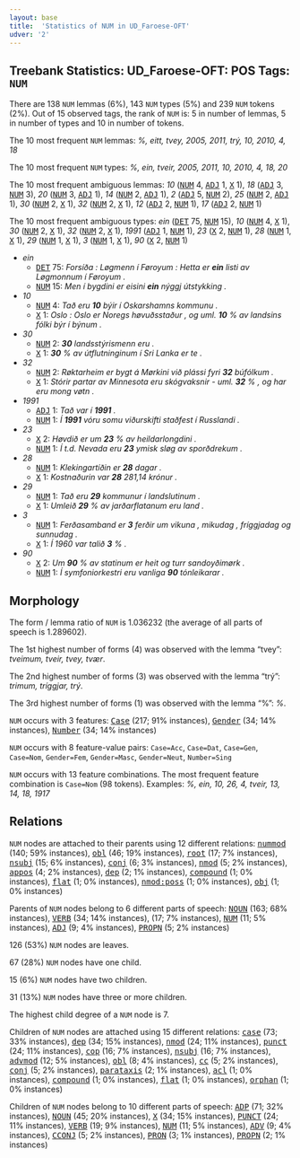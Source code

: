 ```yaml
---
layout: base
title:  'Statistics of NUM in UD_Faroese-OFT'
udver: '2'
---
```


## Treebank Statistics: UD_Faroese-OFT: POS Tags: `NUM`

There are 138 `NUM` lemmas (6%), 143 `NUM` types (5%) and 239 `NUM` tokens (2%).
Out of 15 observed tags, the rank of `NUM` is: 5 in number of lemmas, 5 in number of types and 10 in number of tokens.

The 10 most frequent `NUM` lemmas: <em>%, eitt, tvey, 2005, 2011, trý, 10, 2010, 4, 18</em>

The 10 most frequent `NUM` types:  <em>%, ein, tveir, 2005, 2011, 10, 2010, 4, 18, 20</em>

The 10 most frequent ambiguous lemmas: <em>10</em> (<tt><a href="fo_oft-pos-NUM.html">NUM</a></tt> 4, <tt><a href="fo_oft-pos-ADJ.html">ADJ</a></tt> 1, <tt><a href="fo_oft-pos-X.html">X</a></tt> 1), <em>18</em> (<tt><a href="fo_oft-pos-ADJ.html">ADJ</a></tt> 3, <tt><a href="fo_oft-pos-NUM.html">NUM</a></tt> 3), <em>20</em> (<tt><a href="fo_oft-pos-NUM.html">NUM</a></tt> 3, <tt><a href="fo_oft-pos-ADJ.html">ADJ</a></tt> 1), <em>14</em> (<tt><a href="fo_oft-pos-NUM.html">NUM</a></tt> 2, <tt><a href="fo_oft-pos-ADJ.html">ADJ</a></tt> 1), <em>2</em> (<tt><a href="fo_oft-pos-ADJ.html">ADJ</a></tt> 5, <tt><a href="fo_oft-pos-NUM.html">NUM</a></tt> 2), <em>25</em> (<tt><a href="fo_oft-pos-NUM.html">NUM</a></tt> 2, <tt><a href="fo_oft-pos-ADJ.html">ADJ</a></tt> 1), <em>30</em> (<tt><a href="fo_oft-pos-NUM.html">NUM</a></tt> 2, <tt><a href="fo_oft-pos-X.html">X</a></tt> 1), <em>32</em> (<tt><a href="fo_oft-pos-NUM.html">NUM</a></tt> 2, <tt><a href="fo_oft-pos-X.html">X</a></tt> 1), <em>12</em> (<tt><a href="fo_oft-pos-ADJ.html">ADJ</a></tt> 2, <tt><a href="fo_oft-pos-NUM.html">NUM</a></tt> 1), <em>17</em> (<tt><a href="fo_oft-pos-ADJ.html">ADJ</a></tt> 2, <tt><a href="fo_oft-pos-NUM.html">NUM</a></tt> 1)

The 10 most frequent ambiguous types:  <em>ein</em> (<tt><a href="fo_oft-pos-DET.html">DET</a></tt> 75, <tt><a href="fo_oft-pos-NUM.html">NUM</a></tt> 15), <em>10</em> (<tt><a href="fo_oft-pos-NUM.html">NUM</a></tt> 4, <tt><a href="fo_oft-pos-X.html">X</a></tt> 1), <em>30</em> (<tt><a href="fo_oft-pos-NUM.html">NUM</a></tt> 2, <tt><a href="fo_oft-pos-X.html">X</a></tt> 1), <em>32</em> (<tt><a href="fo_oft-pos-NUM.html">NUM</a></tt> 2, <tt><a href="fo_oft-pos-X.html">X</a></tt> 1), <em>1991</em> (<tt><a href="fo_oft-pos-ADJ.html">ADJ</a></tt> 1, <tt><a href="fo_oft-pos-NUM.html">NUM</a></tt> 1), <em>23</em> (<tt><a href="fo_oft-pos-X.html">X</a></tt> 2, <tt><a href="fo_oft-pos-NUM.html">NUM</a></tt> 1), <em>28</em> (<tt><a href="fo_oft-pos-NUM.html">NUM</a></tt> 1, <tt><a href="fo_oft-pos-X.html">X</a></tt> 1), <em>29</em> (<tt><a href="fo_oft-pos-NUM.html">NUM</a></tt> 1, <tt><a href="fo_oft-pos-X.html">X</a></tt> 1), <em>3</em> (<tt><a href="fo_oft-pos-NUM.html">NUM</a></tt> 1, <tt><a href="fo_oft-pos-X.html">X</a></tt> 1), <em>90</em> (<tt><a href="fo_oft-pos-X.html">X</a></tt> 2, <tt><a href="fo_oft-pos-NUM.html">NUM</a></tt> 1)


* <em>ein</em>
  * <tt><a href="fo_oft-pos-DET.html">DET</a></tt> 75: <em>Forsíða : Løgmenn í Føroyum : Hetta er <b>ein</b> listi av Løgmonnum í Føroyum .</em>
  * <tt><a href="fo_oft-pos-NUM.html">NUM</a></tt> 15: <em>Men í bygdini er eisini <b>ein</b> nýggj útstykking .</em>
* <em>10</em>
  * <tt><a href="fo_oft-pos-NUM.html">NUM</a></tt> 4: <em>Tað eru <b>10</b> býir í Oskarshamns kommunu .</em>
  * <tt><a href="fo_oft-pos-X.html">X</a></tt> 1: <em>Oslo : Oslo er Noregs høvuðsstaður , og uml. <b>10</b> % av landsins fólki býr í býnum .</em>
* <em>30</em>
  * <tt><a href="fo_oft-pos-NUM.html">NUM</a></tt> 2: <em><b>30</b> landsstýrismenn eru .</em>
  * <tt><a href="fo_oft-pos-X.html">X</a></tt> 1: <em><b>30</b> % av útflutninginum í Sri Lanka er te .</em>
* <em>32</em>
  * <tt><a href="fo_oft-pos-NUM.html">NUM</a></tt> 2: <em>Røktarheim er bygt á Mørkini við plássi fyri <b>32</b> búfólkum .</em>
  * <tt><a href="fo_oft-pos-X.html">X</a></tt> 1: <em>Stórir partar av Minnesota eru skógvaksnir - uml. <b>32</b> % , og har eru mong vøtn .</em>
* <em>1991</em>
  * <tt><a href="fo_oft-pos-ADJ.html">ADJ</a></tt> 1: <em>Tað var í <b>1991</b> .</em>
  * <tt><a href="fo_oft-pos-NUM.html">NUM</a></tt> 1: <em>Í <b>1991</b> vóru somu viðurskifti staðfest í Russlandi .</em>
* <em>23</em>
  * <tt><a href="fo_oft-pos-X.html">X</a></tt> 2: <em>Høvdið er um <b>23</b> % av heildarlongdini .</em>
  * <tt><a href="fo_oft-pos-NUM.html">NUM</a></tt> 1: <em>Í t.d. Nevada eru <b>23</b> ymisk sløg av sporðdrekum .</em>
* <em>28</em>
  * <tt><a href="fo_oft-pos-NUM.html">NUM</a></tt> 1: <em>Klekingartíðin er <b>28</b> dagar .</em>
  * <tt><a href="fo_oft-pos-X.html">X</a></tt> 1: <em>Kostnaðurin var <b>28</b> 281,14 krónur .</em>
* <em>29</em>
  * <tt><a href="fo_oft-pos-NUM.html">NUM</a></tt> 1: <em>Tað eru <b>29</b> kommunur í landslutinum .</em>
  * <tt><a href="fo_oft-pos-X.html">X</a></tt> 1: <em>Umleið <b>29</b> % av jarðarflatanum eru land .</em>
* <em>3</em>
  * <tt><a href="fo_oft-pos-NUM.html">NUM</a></tt> 1: <em>Ferðasamband er <b>3</b> ferðir um vikuna , mikudag , fríggjadag og sunnudag .</em>
  * <tt><a href="fo_oft-pos-X.html">X</a></tt> 1: <em>Í 1960 var talið <b>3</b> % .</em>
* <em>90</em>
  * <tt><a href="fo_oft-pos-X.html">X</a></tt> 2: <em>Um <b>90</b> % av statinum er heit og turr sandoyðimørk .</em>
  * <tt><a href="fo_oft-pos-NUM.html">NUM</a></tt> 1: <em>Í symfoniorkestri eru vanliga <b>90</b> tónleikarar .</em>

## Morphology

The form / lemma ratio of `NUM` is 1.036232 (the average of all parts of speech is 1.289602).

The 1st highest number of forms (4) was observed with the lemma “tvey”: <em>tveimum, tveir, tvey, tvær</em>.

The 2nd highest number of forms (3) was observed with the lemma “trý”: <em>trimum, tríggjar, trý</em>.

The 3rd highest number of forms (1) was observed with the lemma “%”: <em>%</em>.

`NUM` occurs with 3 features: <tt><a href="fo_oft-feat-Case.html">Case</a></tt> (217; 91% instances), <tt><a href="fo_oft-feat-Gender.html">Gender</a></tt> (34; 14% instances), <tt><a href="fo_oft-feat-Number.html">Number</a></tt> (34; 14% instances)

`NUM` occurs with 8 feature-value pairs: `Case=Acc`, `Case=Dat`, `Case=Gen`, `Case=Nom`, `Gender=Fem`, `Gender=Masc`, `Gender=Neut`, `Number=Sing`

`NUM` occurs with 13 feature combinations.
The most frequent feature combination is `Case=Nom` (98 tokens).
Examples: <em>%, ein, 10, 26, 4, tveir, 13, 14, 18, 1917</em>


## Relations

`NUM` nodes are attached to their parents using 12 different relations: <tt><a href="fo_oft-dep-nummod.html">nummod</a></tt> (140; 59% instances), <tt><a href="fo_oft-dep-obl.html">obl</a></tt> (46; 19% instances), <tt><a href="fo_oft-dep-root.html">root</a></tt> (17; 7% instances), <tt><a href="fo_oft-dep-nsubj.html">nsubj</a></tt> (15; 6% instances), <tt><a href="fo_oft-dep-conj.html">conj</a></tt> (6; 3% instances), <tt><a href="fo_oft-dep-nmod.html">nmod</a></tt> (5; 2% instances), <tt><a href="fo_oft-dep-appos.html">appos</a></tt> (4; 2% instances), <tt><a href="fo_oft-dep-dep.html">dep</a></tt> (2; 1% instances), <tt><a href="fo_oft-dep-compound.html">compound</a></tt> (1; 0% instances), <tt><a href="fo_oft-dep-flat.html">flat</a></tt> (1; 0% instances), <tt><a href="fo_oft-dep-nmod-poss.html">nmod:poss</a></tt> (1; 0% instances), <tt><a href="fo_oft-dep-obj.html">obj</a></tt> (1; 0% instances)

Parents of `NUM` nodes belong to 6 different parts of speech: <tt><a href="fo_oft-pos-NOUN.html">NOUN</a></tt> (163; 68% instances), <tt><a href="fo_oft-pos-VERB.html">VERB</a></tt> (34; 14% instances),  (17; 7% instances), <tt><a href="fo_oft-pos-NUM.html">NUM</a></tt> (11; 5% instances), <tt><a href="fo_oft-pos-ADJ.html">ADJ</a></tt> (9; 4% instances), <tt><a href="fo_oft-pos-PROPN.html">PROPN</a></tt> (5; 2% instances)

126 (53%) `NUM` nodes are leaves.

67 (28%) `NUM` nodes have one child.

15 (6%) `NUM` nodes have two children.

31 (13%) `NUM` nodes have three or more children.

The highest child degree of a `NUM` node is 7.

Children of `NUM` nodes are attached using 15 different relations: <tt><a href="fo_oft-dep-case.html">case</a></tt> (73; 33% instances), <tt><a href="fo_oft-dep-dep.html">dep</a></tt> (34; 15% instances), <tt><a href="fo_oft-dep-nmod.html">nmod</a></tt> (24; 11% instances), <tt><a href="fo_oft-dep-punct.html">punct</a></tt> (24; 11% instances), <tt><a href="fo_oft-dep-cop.html">cop</a></tt> (16; 7% instances), <tt><a href="fo_oft-dep-nsubj.html">nsubj</a></tt> (16; 7% instances), <tt><a href="fo_oft-dep-advmod.html">advmod</a></tt> (12; 5% instances), <tt><a href="fo_oft-dep-obl.html">obl</a></tt> (8; 4% instances), <tt><a href="fo_oft-dep-cc.html">cc</a></tt> (5; 2% instances), <tt><a href="fo_oft-dep-conj.html">conj</a></tt> (5; 2% instances), <tt><a href="fo_oft-dep-parataxis.html">parataxis</a></tt> (2; 1% instances), <tt><a href="fo_oft-dep-acl.html">acl</a></tt> (1; 0% instances), <tt><a href="fo_oft-dep-compound.html">compound</a></tt> (1; 0% instances), <tt><a href="fo_oft-dep-flat.html">flat</a></tt> (1; 0% instances), <tt><a href="fo_oft-dep-orphan.html">orphan</a></tt> (1; 0% instances)

Children of `NUM` nodes belong to 10 different parts of speech: <tt><a href="fo_oft-pos-ADP.html">ADP</a></tt> (71; 32% instances), <tt><a href="fo_oft-pos-NOUN.html">NOUN</a></tt> (45; 20% instances), <tt><a href="fo_oft-pos-X.html">X</a></tt> (34; 15% instances), <tt><a href="fo_oft-pos-PUNCT.html">PUNCT</a></tt> (24; 11% instances), <tt><a href="fo_oft-pos-VERB.html">VERB</a></tt> (19; 9% instances), <tt><a href="fo_oft-pos-NUM.html">NUM</a></tt> (11; 5% instances), <tt><a href="fo_oft-pos-ADV.html">ADV</a></tt> (9; 4% instances), <tt><a href="fo_oft-pos-CCONJ.html">CCONJ</a></tt> (5; 2% instances), <tt><a href="fo_oft-pos-PRON.html">PRON</a></tt> (3; 1% instances), <tt><a href="fo_oft-pos-PROPN.html">PROPN</a></tt> (2; 1% instances)

